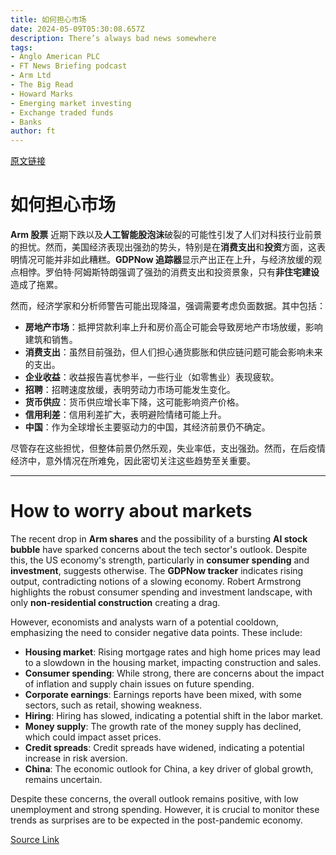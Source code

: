 ```yaml
---
title: 如何担心市场
date: 2024-05-09T05:30:08.657Z
description: There’s always bad news somewhere
tags: 
- Anglo American PLC
- FT News Briefing podcast
- Arm Ltd
- The Big Read
- Howard Marks
- Emerging market investing
- Exchange traded funds
- Banks
author: ft
---
```


[原文链接](https://ft.com/content/4e2ca2bd-2f54-499d-87ce-1edd50047743)

# 如何担心市场

**Arm 股票** 近期下跌以及**人工智能股泡沫**破裂的可能性引发了人们对科技行业前景的担忧。然而，美国经济表现出强劲的势头，特别是在**消费支出**和**投资**方面，这表明情况可能并非如此糟糕。**GDPNow 追踪器**显示产出正在上升，与经济放缓的观点相悖。罗伯特·阿姆斯特朗强调了强劲的消费支出和投资景象，只有**非住宅建设**造成了拖累。

然而，经济学家和分析师警告可能出现降温，强调需要考虑负面数据。其中包括：

- **房地产市场**：抵押贷款利率上升和房价高企可能会导致房地产市场放缓，影响建筑和销售。
- **消费支出**：虽然目前强劲，但人们担心通货膨胀和供应链问题可能会影响未来的支出。
- **企业收益**：收益报告喜忧参半，一些行业（如零售业）表现疲软。
- **招聘**：招聘速度放缓，表明劳动力市场可能发生变化。
- **货币供应**：货币供应增长率下降，这可能影响资产价格。
- **信用利差**：信用利差扩大，表明避险情绪可能上升。
- **中国**：作为全球增长主要驱动力的中国，其经济前景仍不确定。

尽管存在这些担忧，但整体前景仍然乐观，失业率低，支出强劲。然而，在后疫情经济中，意外情况在所难免，因此密切关注这些趋势至关重要。

---

# How to worry about markets 

The recent drop in **Arm shares** and the possibility of a bursting **AI stock bubble** have sparked concerns about the tech sector's outlook. Despite this, the US economy's strength, particularly in **consumer spending** and **investment**, suggests otherwise. The **GDPNow tracker** indicates rising output, contradicting notions of a slowing economy. Robert Armstrong highlights the robust consumer spending and investment landscape, with only **non-residential construction** creating a drag. 

However, economists and analysts warn of a potential cooldown, emphasizing the need to consider negative data points. These include:
- **Housing market**: Rising mortgage rates and high home prices may lead to a slowdown in the housing market, impacting construction and sales.
- **Consumer spending**: While strong, there are concerns about the impact of inflation and supply chain issues on future spending.
- **Corporate earnings**: Earnings reports have been mixed, with some sectors, such as retail, showing weakness.
- **Hiring**: Hiring has slowed, indicating a potential shift in the labor market.
- **Money supply**: The growth rate of the money supply has declined, which could impact asset prices.
- **Credit spreads**: Credit spreads have widened, indicating a potential increase in risk aversion.
- **China**: The economic outlook for China, a key driver of global growth, remains uncertain.

Despite these concerns, the overall outlook remains positive, with low unemployment and strong spending. However, it is crucial to monitor these trends as surprises are to be expected in the post-pandemic economy.

[Source Link](https://ft.com/content/4e2ca2bd-2f54-499d-87ce-1edd50047743)


